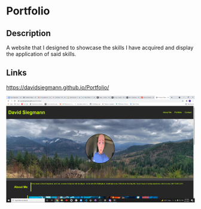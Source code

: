# Portfolio

## Description

A website that I designed to showcase the skills I have acquired and display the application of said skills.


## Links 

https://davidsiegmann.github.io/Portfolio/

![PortfolioScreenshot](assets/launchedWebPage.png)
